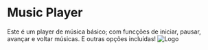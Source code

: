 
# Music Player

Este é um player de música básico; com funcções de iniciar,
pausar, avançar e voltar músicas.
E outras opções incluídas!
![Logo](https://dev-to-uploads.s3.amazonaws.com/uploads/articles/th5xamgrr6se0x5ro4g6.png)
